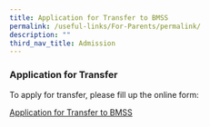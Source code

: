 ```yaml
---
title: Application for Transfer to BMSS
permalink: /useful-links/For-Parents/permalink/
description: ""
third_nav_title: Admission
---
```







### Application for Transfer

To apply for transfer, please fill up the online form:

[Application for Transfer to BMSS](https://go.gov.sg/applytransfertobmss)